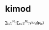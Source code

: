 # kimod

  <sub>&sum;<sub>i=1</sub>;<sup>N;</sup>;&sum;<sub>c=1</sub>;<sup>M;</sup>;&gamma;log(p<sub>ic</sub>)
